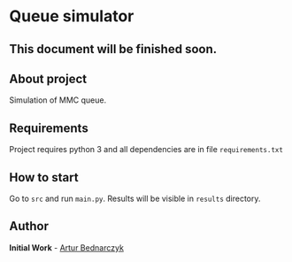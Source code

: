  # Queue simulator
 
 ## This document will be finished soon.
 
 ## About project
 
 Simulation of MMC queue.
 
 ## Requirements
 
 Project requires python 3 and all dependencies are in file `requirements.txt` 
 
 ## How to start
 
 Go to `src` and run `main.py`.
 Results will be visible in `results` directory.
 
 ## Author
 **Initial Work** - [Artur Bednarczyk](https://github.com/Isur) 
 